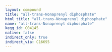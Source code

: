 ```yaml
---
layout: compound
title: "all-trans-Nonaprenyl diphosphate"
html_title: "all-trans-Nonaprenyl diphosphate"
name: "all-trans-Nonaprenyl diphosphate"
kegg_id: C04145
native: false
indirect_only: true
indirect_via: C16695
---
```

